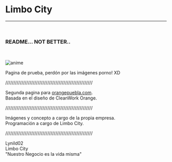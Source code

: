 <h1>Limbo City</h1>
<hr><br>
<h3>README... NOT BETTER..</h3><br>

<img src="http://www.pngall.com/wp-content/uploads/2016/07/Anime-Download-PNG.png" alt="anime"/><br>

Pagina de prueba, perdón por las imágenes porno! XD

//////////////////////////////////////////////////////<br>

Segunda pagina para <a href="http://orangepuebla.com" target="_blank">orangepuebla.com</a>.<br>
Basada en el diseño de CleanWork Orange.

//////////////////////////////////////////////////////<br>

Imágenes y concepto a cargo de la propia empresa.<br>Programación a cargo de Limbo City.

//////////////////////////////////////////////////////<br>

Lynild02<br>
Limbo City<br>
"Nuestro Negocio es la vida misma"
